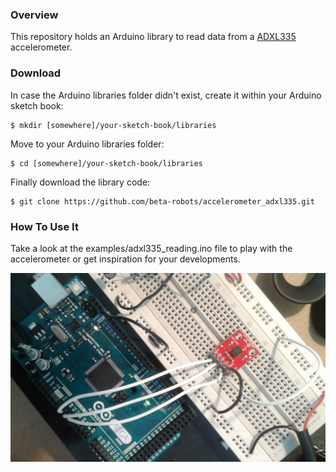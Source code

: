 ### Overview
This repository holds an Arduino library to read data from a [ADXL335](https://www.sparkfun.com/datasheets/Components/SMD/adxl335.pdf) accelerometer.

### Download
In case the Arduino libraries folder didn't exist, create it within your Arduino sketch book:
```shell
$ mkdir [somewhere]/your-sketch-book/libraries
```

Move to your Arduino libraries folder:
```shell
$ cd [somewhere]/your-sketch-book/libraries
```

Finally download the library code:
```shell
$ git clone https://github.com/beta-robots/accelerometer_adxl335.git
```

### How To Use It
Take a look at the examples/adxl335_reading.ino file to play with the accelerometer or get inspiration for your 
developments.

![Wiring example of accelerometer ADXL335](https://github.com/beta-robots/accelerometer_adxl335/blob/master/media/20160318_154117.jpg)


